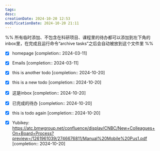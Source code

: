 ```yaml
---
tags: 
desc: 
creationDate: 2024-10-20 12:53
modificationDate: 2024-10-20 21:11
---
```


%% 所有临时添加、不包含在科研项目、课程里的待办都可以添加到左下角的inbox里，在完成且运行命令“archive tasks”之后会自动被放到这个文件里 %%
- [x] homepage  [completion:: 2024-03-11]
- [x] Emails  [completion:: 2024-03-11]

- [x] this is another todo  [completion:: 2024-10-20]
- [x] this is a new todo  [completion:: 2024-10-20]

- [x] 这是inbox  [completion:: 2024-10-20]
- [x] 已完成的待办  [completion:: 2024-10-20]
- [x] this is todo again  [completion:: 2024-10-20]
- [x] Yubikey: https://atc.bmwgroup.net/confluence/display/CNBC/New+Colleagues+On+Board+Process?preview=/1261961039/2746676811/Manual%20Mobile%20Pus1.pdf  [completion:: 2024-10-20]